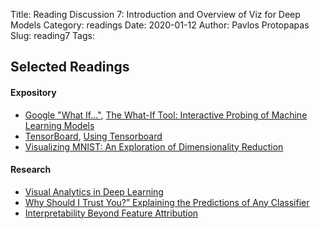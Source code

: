 Title: Reading Discussion 7: Introduction and Overview of Viz for Deep Models
Category: readings
Date: 2020-01-12
Author: Pavlos Protopapas
Slug: reading7
Tags: 

## Selected Readings
#### Expository
- [Google "What If..."](https://pair-code.github.io/what-if-tool/), [The What-If Tool: Interactive Probing of Machine Learning Models](https://arxiv.org/pdf/1907.04135.pdf)
- [TensorBoard](https://www.tensorflow.org/tensorboard), [Using Tensorboard](https://medium.com/neuronio/using-tensorboard-e3906a5798e6)
- [Visualizing MNIST: An Exploration of Dimensionality Reduction](https://colah.github.io/posts/2014-10-Visualizing-MNIST/)

#### Research
- [Visual Analytics in Deep Learning](https://arxiv.org/pdf/1801.06889.pdf)
- [Why Should I Trust You?” Explaining the Predictions of Any Classifier](https://arxiv.org/pdf/1602.04938.pdf)
- [Interpretability Beyond Feature Attribution](https://arxiv.org/pdf/1711.11279.pdf)